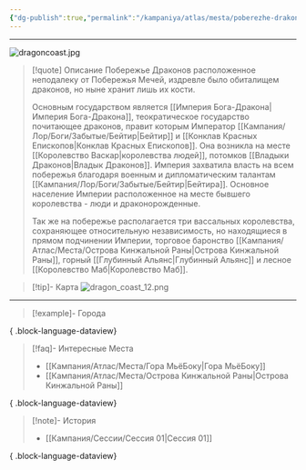 ```yaml
---
{"dg-publish":true,"permalink":"/kampaniya/atlas/mesta/poberezhe-drakonov/","tags":["location/generalRegion"],"created":"2025-01-08T08:30:48.501+03:00","updated":"2025-01-09T10:57:18.651+03:00"}
---
```



<hr></hr>

![dragoncoast.jpg](/img/user/%D0%90%D1%81%D1%81%D0%B5%D1%82%D1%8B/%D0%90%D1%82%D0%BB%D0%B0%D1%81/dragoncoast.jpg)

> [!quote] Описание
>Побережье Драконов расположенное неподалеку от Побережья Мечей, издревле было обиталищем драконов, но ныне хранит лишь их кости.
>
>Основным государством является [[Империя Бога-Дракона\|Империя Бога-Дракона]], теократическое государство почитающее драконов, правит которым Император [[Кампания/Лор/Боги/Забытые/Бейтир\|Бейтир]] и [[Конклав Красных Епископов\|Конклав Красных Епископов]]. Она возникла на месте [[Королевство Васкар\|королевства людей]], потомков [[Владыки Драконов\|Владык Драконов]]. Империя захватила власть на всем побережья благодаря военным и дипломатическим талантам [[Кампания/Лор/Боги/Забытые/Бейтир\|Бейтира]]. Основное население Империи расположенное на месте бывшего королевства - люди и драконорожденные.
>
>Так же на побережье располагается три вассальных королевства, сохраняющее относительную независимость, но находящиеся в прямом подчинении Империи, торговое баронство [[Кампания/Атлас/Места/Острова Кинжальной Раны\|Острова Кинжальной Раны]], горный [[Глубинный Альянс\|Глубинный Альянс]] и лесное [[Королевство Маб\|Королевство Маб]]. 

> [!tip]- Карта
> ![dragon_coast_12.png](/img/user/%D0%90%D1%81%D1%81%D0%B5%D1%82%D1%8B/%D0%90%D1%82%D0%BB%D0%B0%D1%81/dragon_coast_12.png)

<hr></hr>

> [!example]- Города
> 
{ .block-language-dataview}

> [!faq]- Интересные Места
> - [[Кампания/Атлас/Места/Гора МьёБоку\|Гора МьёБоку]]
> - [[Кампания/Атлас/Места/Острова Кинжальной Раны\|Острова Кинжальной Раны]]
> 
{ .block-language-dataview}

> [!note]- История
>  - [[Кампания/Сессии/Сессия 01\|Сессия 01]]
> 
{ .block-language-dataview}